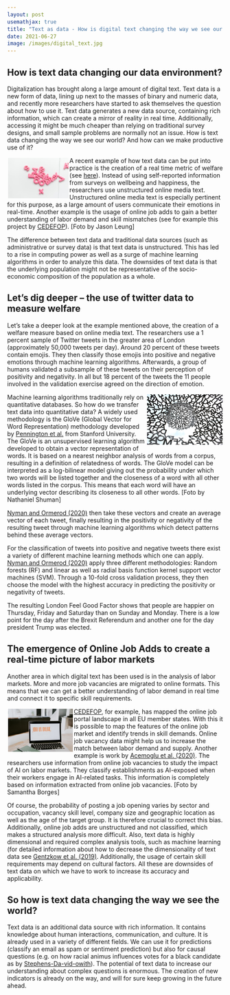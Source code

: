 ```yaml
---
layout: post
usemathjax: true 
title: "Text as data - How is digital text changing the way we see our world?"
date: 2021-06-27
image: /images/digital_text.jpg
---
```


## How is text data changing our data environment? 

Digitalization has brought along a large amount of digital text. Text data is a new form of data, lining up next to the masses of binary and numeric data, and recently more researchers have started to ask themselves the question about how to use it. Text data generates a new data source, containing rich information, which can create a mirror of reality in real time. Additionally, accessing it might be much cheaper than relying on traditional survey designs, and small sample problems are normally not an issue. How is text data changing the way we see our world? And how can we make productive use of it? 

<img src="/images/digital_text.jpg" alt="automation" style="float:left;margin: 2px 2px 2px 2px;max-width:28%;"/>

A recent example of how text data can be put into practice is the creation of a real time metric of welfare (see [here](https://arxiv.org/ftp/arxiv/papers/2001/2001.03401.pdf)). Instead of using self-reported information from surveys on wellbeing and happiness, the researchers use unstructured online media text. Unstructured online media text is especially pertinent for this purpose, as a large amount of users communicate their emotions in real-time. Another example is the usage of online job adds to gain a better understanding of labor demand and skill mismatches (see for example this project by [CEDEFOP]( https://www.cedefop.europa.eu/de/data-visualisations/skills-online-vacancies)). [Foto by Jason Leung]

The difference between text data and traditional data sources (such as administrative or survey data) is that text data is unstructured. This has led to a rise in computing power as well as a surge of machine learning algorithms in order to analyze this data. The downsides of text data is that the underlying population might not be representative of the socio-economic composition of the population as a whole. 

## Let’s dig deeper – the use of twitter data to measure welfare

Let’s take a deeper look at the example mentioned above, the creation of a welfare measure based on online media text. The researchers use a 1 percent sample of Twitter tweets in the greater area of London (approximately 50,000 tweets per day). Around 20 percent of these tweets contain emojis. They then classify those emojis into positive and negative emotions through machine learning algorithms. Afterwards, a group of humans validated a subsample of these tweets on their perception of positivity and negativity. In all but 18 percent of the tweets the 11 people involved in the validation exercise agreed on the direction of emotion. 

<img src="/images/digital_text2.jpg" alt="automation" style="float:right;margin: 2px 2px 2px 2px;max-width:35%;"/>

Machine learning algorithms traditionally rely on quantitative databases. So how do we transfer text data into quantitative data? A widely used methodology is the GloVe (Global Vector for Word Representation) methodology developed by [Pennington et al.]( https://nlp.stanford.edu/projects/glove/) from Stanford University. The GloVe is an unsupervised learning algorithm developed to obtain a vector representation of words. It is based on a nearest neighbor analysis of words from a corpus, resulting in a definition of relatedness of words. The GloVe model can be interpreted as a log-bilinear model giving out the probability under which two words will be listed together and the closeness of a word with all other words listed in the corpus. This means that each word will have an underlying vector describing its closeness to all other words. [Foto by Nathaniel Shuman]

[Nyman and Ormerod (2020)](https://arxiv.org/ftp/arxiv/papers/2001/2001.03401.pdf) then take these vectors and create an average vector of each tweet, finally resulting in the positivity or negativity of the resulting tweet through machine learning algorithms which detect patterns behind these average vectors.   

For the classification of tweets into positive and negative tweets there exist a variety of different machine learning methods which one can apply. [Nyman and Ormerod (2020)](https://arxiv.org/ftp/arxiv/papers/2001/2001.03401.pdf) apply three different methodologies: Random forests (RF) and linear as well as radial basis function kernel support vector machines (SVM). Through a 10-fold cross validation process, they then choose the model with the highest accuracy in predicting the positivity or negativity of tweets. 

The resulting London Feel Good Factor shows that people are happier on Thursday, Friday and Saturday than on Sunday and Monday. There is a low point for the day after the Brexit Referendum and another one for the day president Trump was elected. 

## The emergence of Online Job Adds to create a real-time picture of labor markets

Another area in which digital text has been used is in the analysis of labor markets. More and more job vacancies are migrated to online formats. This means that we can get a better understanding of labor demand in real time and connect it to specific skill requirements.  

<img src="/images/digital_text3.jpg" alt="automation" style="float:left;margin: 2px 2px 2px 2px;max-width:30%;"/>

[CEDEFOP]( https://www.cedefop.europa.eu/files/5572_en.pdf), for example, has mapped the online job portal landscape in all EU member states. With this it is possible to map the features of the online job market and identify trends in skill demands. Online job vacancy data might help us to increase the match between labor demand and supply. Another example is work by [Acemoglu et al. (2020)]( https://www.nber.org/papers/w28257). The researchers use information from online job vacancies to study the impact of AI on labor markets. They classify establishments as AI-exposed when their workers engage in AI-related tasks. This information is completely based on information extracted from online job vacancies. [Foto by Samantha Borges]

Of course, the probability of posting a job opening varies by sector and occupation, vacancy skill level, company size and geographic location as well as the age of the target group. It is therefore crucial to correct this bias. Additionally, online job adds are unstructured and not classified, which makes a structured analysis more difficult. Also, text data is highly dimensional and required complex analysis tools, such as machine learning (for detailed information about how to decrease the dimensionality of text data see [Gentzkow et al. (2019)]( https://web.stanford.edu/~gentzkow/research/text-as-data.pdf). Additionally, the usage of certain skill requirements may depend on cultural factors. All these are downsides of text data on which we have to work to increase its accuracy and applicability. 

## So how is text data changing the way we see the world? 

Text data is an additional data source with rich information. It contains knowledge about human interactions, communication, and culture. It is already used in a variety of different fields. We can use it for predictions (classify an email as spam or sentiment prediction) but also for causal questions (e.g. on how racial animus influences votes for a black candidate as by [Stephens-Da-vid-owith](https://www.sciencedirect.com/science/article/abs/pii/S0047272714000929)). The potential of text data to increase our understanding about complex questions is enormous. The creation of new indicators is already on the way, and will for sure keep growing in the future ahead.  

